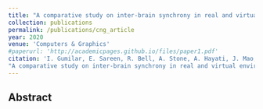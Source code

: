 ```yaml
---
title: "A comparative study on inter-brain synchrony in real and virtual environments using hyperscanning"
collection: publications
permalink: /publications/cng_article
year: 2020
venue: 'Computers & Graphics'
#paperurl: 'http://academicpages.github.io/files/paper1.pdf'
citation: 'I. Gumilar, E. Sareen, R. Bell, A. Stone, A. Hayati, J. Mao, A. Barde, A. Gupta, A. Dey, G. Lee, and M. Billinghurst, 2020, In Press, 
"A comparative study on inter-brain synchrony in real and virtual environments using hyperscanning," in <i>Computers & Graphics</i>'
---
```

## Abstract

